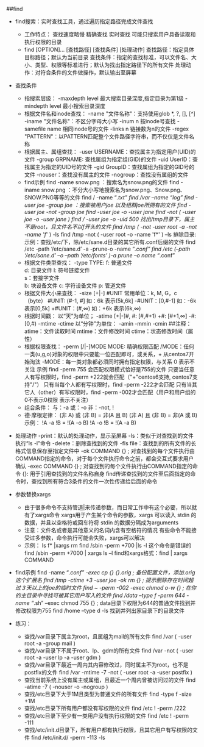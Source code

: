 ##find
* find搜索：实时查找工具，通过遍历指定路径完成文件查找
   * 工作特点：
            查找速度略慢
            精确查找
            实时查找
            可能只搜索用户具备读取和执行权限的目录
   * find [OPTION]... [查找路径] [查找条件] [处理动作]
           查找路径：指定具体目标路径；默认为当前目录
           查找条件：指定的查找标准，可以文件名、大小、类型、权限等标准进行；默认为找出指定路径下的所有文件
           处理动作：对符合条件的文件做操作，默认输出至屏幕
* 查找条件
   * 指搜索层级：
          -maxdepth level 最大搜索目录深度,指定目录为第1级
          -mindepth level 最小搜索目录深度
   * 根据文件名和inode查找：
          -name "文件名称"：支持使用glob *, ?, [], [^]
          -iname "文件名称"：不区分字母大小写
          -inum n 按inode号查找
          -samefile name 相同inode号的文件
          -links n 链接数为n的文件
          -regex "PATTERN"：以PATTERN匹配整个文件路径字符串，而不仅仅是文件名称
   * 根据属主、属组查找：
          -user USERNAME：查找属主为指定用户(UID)的文件
          -group GRPNAME: 查找属组为指定组(GID)的文件
          -uid UserID：查找属主为指定的UID号的文件
          -gid GroupID：查找属组为指定的GID号的文件
          -nouser：查找没有属主的文件
          -nogroup：查找没有属组的文件
   *  find示例
          find -name snow.png  ：搜索名为snow.png的文件
          find -iname snow.png ：不分大小写地搜索名为snow.png、Snow.png、SNOW.PNG等等的文件
          find / -name “*.txt”
          find /var –name “*log*”
          find -user joe -group joe ：搜索被用户joe 以及组群joe所拥有的文件
          find -user joe -not -group joe
          find -user joe -o -user jane
          find -not \( -user joe -o -user jane \)
          find / -user joe -o -uid 500
      找出/tmp目录下，属主不是root，且文件名不以f开头的文件
            find /tmp \( -not -user root -a -not -name 'f*' \) -ls
            find /tmp -not \( -user root -o -name 'f*' \) –ls
        排除目录:示例：查找/etc/下，除/etc/sane.d目录的其它所有.conf后缀的文件
            find /etc -path ‘/etc/sane.d’ -a -prune-o -name “*.conf”
            find /etc \(–path ‘/etc/sane.d’ –o –path ’/etc/fonts’ \)-a prune –o name “*.conf” 
   * 根据文件类型查找： 
         -type TYPE: 
            f: 普通文件  
            d: 目录文件 
            l: 符号链接文件  
            s：套接字文件  
            b: 块设备文件 
            c: 字符设备文件 
            p: 管道文件
   * 根据文件大小来查找：
         -size [+|-] #UNIT 常用单位：k, M, G，c（byte）
                #UNIT: (#-1, #] 如：6k 表示(5k,6k]
                -#UNIT：[0,#-1] 如：-6k 表示[0,5k]
                +#UNIT：(#,∞)   如：+6k 表示(6k,∞)
   * 根据时间戳：
         以“天”为单位； 
            -atime [+|-]#,
                   #: [#,#+1)
                   +#: [#+1,∞]
                   -#: [0,#)
            -mtime 
            -ctime
         以“分钟”为单位： 
            -amin 
            -mmin 
            -cmin
         ##注释： atime：文件读取时间
                 mtime：文件修改时间
                 ctime：状态修改时间（属性）
   * 根据权限查找：
         -perm [/|-]MODE
               MODE: 精确权限匹配
               /MODE：任何一类(u,g,o)对象的权限中只要能一位匹配即可，或关系，+ 从centos7开始淘汰
               -MODE：每一类对象都必须同时拥有指定权限，与关系
               0 表示不关注
        示例
            find -perm 755 会匹配权限模式恰好是755的文件
            只要当任意人有写权限时，find -perm +222就会匹配（"+"centos6支持, centos7支持"/"）
            只有当每个人都有写权限时，find -perm -222才会匹配
            只有当其它人（other）有写权限时，find -perm -002才会匹配（用户和用户组的0不表示0权限 表示不关注）
   * 组合条件：
         与：-a
         或：-o
         非：-not, ! 
   * 德·摩根定律：
         (非 A) 或 (非 B) = 非(A 且 B)
         (非 A) 且 (非 B) = 非(A 或 B)
         示例：
            !A -a !B = !(A -o B)
            !A -o !B = !(A -a B)
* 处理动作
      -print：默认的处理动作，显示至屏幕
      -ls：类似于对查找到的文件执行“ls -l”命令
      -delete：删除查找到的文件
      -fls file：查找到的所有文件的长格式信息保存至指定文件中
      -ok COMMAND {} \; 对查找到的每个文件执行由COMMAND指定的命令，对于每个文件执行命令之前，都会交互式要求用户确认
      -exec COMMAND {} \; 对查找到的每个文件执行由COMMAND指定的命令
      {}: 用于引用查找到的文件名称自身
      find传递查找到的文件至后面指定的命令时，查找到所有符合3条件的文件一次性传递给后面的命令

* 参数替换xargs
  * 由于很多命令不支持管道|来传递参数，而日常工作中有这个必要，所以就有了xargs命令
  xargs用于产生某个命令的参数，xargs 可以读入 stdin 的数据，并且以空格符或回车符将 stdin 的数据分隔成为arguments
  * 注意：文件名或者是其他意义的名词内含有空格符的情况
  有些命令不能接受过多参数，命令执行可能会失败，xargs可以解决
  * 示例：
        ls f* |xargs rm
        find /sbin -perm +700 |ls -l 这个命令是错误的
        find /sbin -perm +7000 | xargs ls –l
        find和xargs格式：find | xargs COMMAND
* find示例
      find -name “*.conf” -exec cp {} {}.orig \;  备份配置文件，添加.orig这个扩展名
      find /tmp -ctime +3 -user joe -ok rm {} \;  提示删除存在时间超过３天以上的joe的临时文件
      find ~ -perm -002 -exec chmod o-w {} \;     在你的主目录中寻找可被其它用户写入的文件
      find /data –type f -perm 644 -name “*.sh” –exec chmod 755 {} \; data目录下权限为644的普通文件找到并修改权限为755
      find /home –type d -ls 找到并列出家目录下的目录文件
* 练习：
    * 查找/var目录下属主为root，且属组为mail的所有文件 
          find /var \( -user root -a -group mail \)
    * 查找/var目录下不属于root、lp、gdm的所有文件
          find /var -not \( -user root -a -user lp -a -user gdm \)
    * 查找/var目录下最近一周内其内容修改过，同时属主不为root，也不是postfix的文件
          find /var -mtime -7 -not \( -user root -a -user postfix \)
    * 查找当前系统上没有属主或属组，且最近一个周内曾被访问过的文件
          find -atime -7 \( -nouser -o -nogroup \)
    * 查找/etc目录下大于1M且类型为普通文件的所有文件
          find -type f -size +1M
    * 查找/etc目录下所有用户都没有写权限的文件
          find /etc ! -perm /222
    * 查找/etc目录下至少有一类用户没有执行权限的文件
          find /etc ! -perm -111
    * 查找/etc/init.d目录下，所有用户都有执行权限，且其它用户有写权限的文件
          find /etc/init.d/ -perm -113 -ls